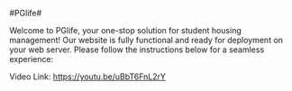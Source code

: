#PGlife# 


Welcome to PGlife, your one-stop solution for student housing management! Our website is fully functional and ready for deployment on your web server. Please follow the instructions below for a seamless experience:

Video Link: https://youtu.be/uBbT6FnL2rY
